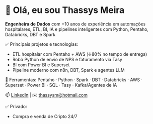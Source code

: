 # 👋 Olá, eu sou Thassys Meira

**Engenheira de Dados** com +10 anos de experiência em automações hospitalares, ETL, BI, IA e pipelines inteligentes com Python, Pentaho, Databricks, DBT e Spark.

✅ Principais projetos e tecnologias:
- ETL hospitalar com Pentaho + AWS (↓80% no tempo de entrega)  
- Robô Python de envio de NPS e faturamento via Tasy  
- BI com Power BI e Superset  
- Pipeline moderno com n8n, DBT, Spark e agentes LLM  

🔧 Ferramentas: Pentaho · Python · Spark · DBT · Databricks · AWS · Superset · Power BI · SQL · Tasy · Kafka/Agentes de IA

📫 [LinkedIn](https://linkedin.com/in/thassys) | ✉️ thassysm@hotmail.com


✅ Privado:
- Compra e venda de Cripto 24/7
